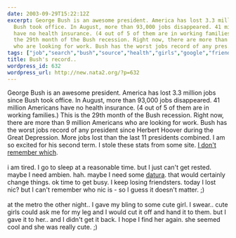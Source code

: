 ```yaml
---
date: 2003-09-29T15:22:12Z
excerpt: George Bush is an awesome president. America has lost 3.3 million jobs since
  Bush took office. In August, more than 93,000 jobs disappeared. 41 million Americans
  have no health insurance. (4 out of 5 of them are in working families.) This is
  the 29th month of the Bush recession. Right now, there are more than 9 million Americans
  who are looking for work. Bush has the worst jobs record of any pres...
tags: ["job","search","bush","source","health","girls","google","friendster"]
title: Bush's record..
wordpress_id: 632
wordpress_url: http://new.nata2.org/?p=632
---
```


George Bush is an awesome president. America has lost 3.3 million jobs since Bush took office. In August, more than 93,000 jobs disappeared. 41 million Americans have no health insurance. (4 out of 5 of them are in working families.) This is the 29th month of the Bush recession. Right now, there are more than 9 million Americans who are looking for work. Bush has the worst jobs record of any president since Herbert Hoover during the Great Depression. 
More jobs lost than the last 11 presidents combined. I am so excited for his second term. I stole these stats from some site. <a href="http://www.google.com/search?sourceid=navclient&ie=UTF-8&oe=UTF-8&q=In+August%2C+more+than+93%2C000+jobs+disappeared%2E+41+million+Americans+have+no+health+insurance%2E">I don't remember which</a>. <br/><br/>i am tired. I go to sleep at a reasonable time. but I just can't get rested. maybe I need ambien. hah. maybe I need some <a href="http://www.erowid.org/plants/datura/datura.shtml">datura</a>. that would certainly change things. ok time to get busy. I keep losing friendsters. today I lost nic? but I can't remember who nic is - so I guess it doesn't matter. ;)
<br/><br/>at the metro the other night.. I gave my bling to some cute girl. I swear.. cute girls could ask me for my leg and I would cut it off and hand it to them. but I gave it to her.. and I didn't get it back. I hope I find her again. she seemed cool and she was really cute. ;)
